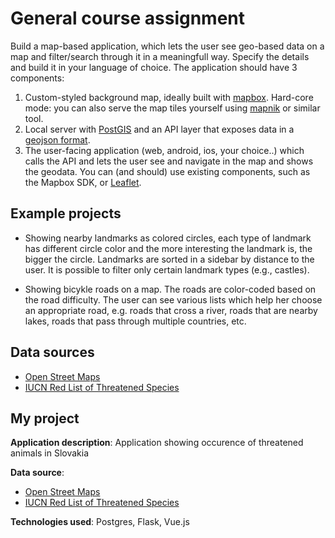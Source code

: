 # General course assignment

Build a map-based application, which lets the user see geo-based data on a map and filter/search through it in a meaningfull way. Specify the details and build it in your language of choice. The application should have 3 components:

1. Custom-styled background map, ideally built with [mapbox](http://mapbox.com). Hard-core mode: you can also serve the map tiles yourself using [mapnik](http://mapnik.org/) or similar tool.
2. Local server with [PostGIS](http://postgis.net/) and an API layer that exposes data in a [geojson format](http://geojson.org/).
3. The user-facing application (web, android, ios, your choice..) which calls the API and lets the user see and navigate in the map and shows the geodata. You can (and should) use existing components, such as the Mapbox SDK, or [Leaflet](http://leafletjs.com/).

## Example projects

- Showing nearby landmarks as colored circles, each type of landmark has different circle color and the more interesting the landmark is, the bigger the circle. Landmarks are sorted in a sidebar by distance to the user. It is possible to filter only certain landmark types (e.g., castles).

- Showing bicykle roads on a map. The roads are color-coded based on the road difficulty. The user can see various lists which help her choose an appropriate road, e.g. roads that cross a river, roads that are nearby lakes, roads that pass through multiple countries, etc.

## Data sources

- [Open Street Maps](https://www.openstreetmap.org/)
- [IUCN Red List of Threatened Species](https://www.iucnredlist.org/)

## My project


**Application description**: Application showing occurence of threatened animals in Slovakia

**Data source**: 
- [Open Street Maps](https://www.openstreetmap.org/)
- [IUCN Red List of Threatened Species](https://www.iucnredlist.org/)

**Technologies used**: Postgres, Flask, Vue.js
